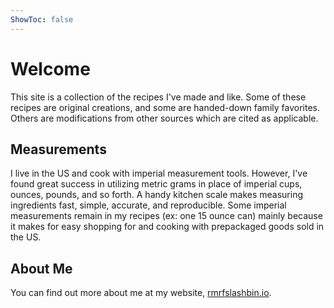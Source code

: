 ```yaml
---
ShowToc: false
---
```


# Welcome
This site is a collection of the recipes I've made and like. Some of these recipes are original creations, and some are handed-down family favorites. Others are modifications from other sources which are cited as applicable.

## Measurements
I live in the US and cook with imperial measurement tools. However, I've found great success in utilizing metric grams in place of imperial cups, ounces, pounds, and so forth. A handy kitchen scale makes measuring ingredients fast, simple, accurate, and reproducible. Some imperial measurements remain in my recipes (ex: one 15 ounce can) mainly because it makes for easy shopping for and cooking with prepackaged goods sold in the US.

## About Me
You can find out more about me at my website, [rmrfslashbin.io](https://rmrfslashbin.io).